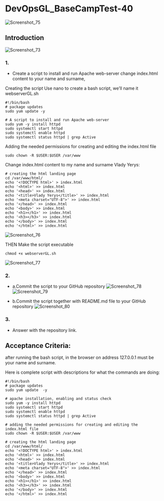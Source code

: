 # DevOpsGL_BaseCampTest-40
![Screenshot_75](https://user-images.githubusercontent.com/106797604/200608933-ae7b685a-bff6-49bb-a635-6b174d488119.png)

## Introduction
![Screenshot_73](https://user-images.githubusercontent.com/106797604/200608853-4172aa6e-a72d-46b1-967f-3662bacbf15d.png)



### 1. 
- Create a script to install and run Apache web-server change index.html content to your name and surname, 


Creating the script
Use nano to create a bash script, we’ll name it webserverGL.sh

```
#!/bin/bash
# package updates
sudo yum update -y

# A script to install and run Apache web-server
sudo yum -y install httpd
sudo systemctl start httpd
sudo systemctl enable httpd
sudo systemctl status httpd | grep Active
```
Adding the needed permissions for creating and editing the index.html file
```
sudo chown -R $USER:$USER /var/www
```

Change index.html content to my name and surname Vlady Yerys:
```
# creating the html landing page
cd /var/www/html/
echo '<!DOCTYPE html>' > index.html
echo '<html>' >> index.html
echo '<head>' >> index.html
echo '<title>Vlady Yerys</title>' >> index.html
echo '<meta charset="UTF-8">' >> index.html
echo '</head>' >> index.html
echo '<body>' >> index.html
echo '<h1></h1>' >> index.html
echo '<h3></h3>' >> index.html
echo '</body>' >> index.html
echo '</html>' >> index.html
```
![Screenshot_76](https://user-images.githubusercontent.com/106797604/200611134-2dad917b-cc29-4507-b121-ab1f4cd073f1.png)

THEN
Make the script executable
```
chmod +x webserverGL.sh
```
![Screenshot_77](https://user-images.githubusercontent.com/106797604/200611660-a8de46ef-bd0e-4d7c-ace6-6beee649f1ba.png)


### 2. 
- a.Commit the script to your GitHub repository 
![Screenshot_78](https://user-images.githubusercontent.com/106797604/200613138-5e04a85f-52a4-4f52-b61f-3a6d325fc901.png)
![Screenshot_79](https://user-images.githubusercontent.com/106797604/200613156-e5784238-a766-4a2c-8cc4-1a62d2f3c12a.png)

- b.Commit the script together with README.md file to your GitHub repository
![Screenshot_80](https://user-images.githubusercontent.com/106797604/200613168-0727e64a-df79-46a5-b3e7-13a64f39d442.png)

### 3. 
- Answer with the repository link.
## Acceptance Criteria: 
after running the bash script, in the browser on address 127.0.0.1 must be your name and surname.


Here is complete script with descriptions for what the commands are doing:
```
#!/bin/bash
# package updates
sudo yum update  -y

# apache installation, enabling and status check
sudo yum -y install httpd
sudo systemctl start httpd
sudo systemctl enable httpd
sudo systemctl status httpd | grep Active

# adding the needed permissions for creating and editing the index.html file
sudo chown -R $USER:$USER /var/www

# creating the html landing page
cd /var/www/html/
echo '<!DOCTYPE html>' > index.html
echo '<html>' >> index.html
echo '<head>' >> index.html
echo '<title>Vlady Yerys</title>' >> index.html
echo '<meta charset="UTF-8">' >> index.html
echo '</head>' >> index.html
echo '<body>' >> index.html
echo '<h1></h1>' >> index.html
echo '<h3></h3>' >> index.html
echo '</body>' >> index.html
echo '</html>' >> index.html
```


